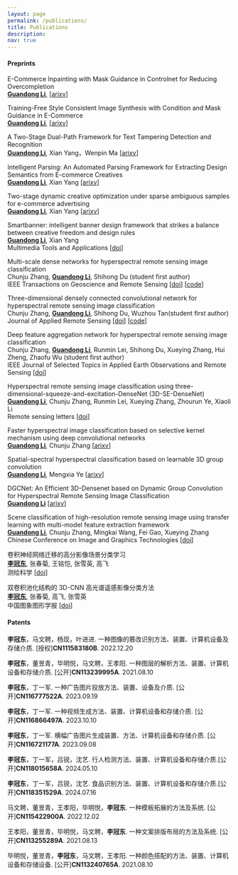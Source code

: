 ```yaml
---
layout: page
permalink: /publications/
title: Publications
description: 
nav: true
---
```


#### Preprints    
E-Commerce Inpainting with Mask Guidance in Controlnet for Reducing Overcompletion     
**<u>Guandong Li</u>**,  [[arixv](https://arxiv.org/abs/2409.09681)]  

Training-Free Style Consistent Image Synthesis with Condition and Mask Guidance in E-Commerce   
**<u>Guandong Li</u>**,  [[arixv](https://arxiv.org/abs/2409.04750)]        

A Two-Stage Dual-Path Framework for Text Tampering Detection and Recognition   
**<u>Guandong Li</u>**, Xian Yang，Wenpin Ma  [[arixv](https://arxiv.org/abs/2402.13545)]     

Intelligent Parsing: An Automated Parsing Framework for Extracting Design Semantics from E-commerce Creatives     
**<u>Guandong Li</u>**, Xian Yang  [[arixv](https://arxiv.org/abs/2312.17283)]     

Two-stage dynamic creative optimization under sparse ambiguous samples for e-commerce advertising     
**<u>Guandong Li</u>**, Xian Yang  [[arixv](https://arxiv.org/abs/2312.01295)]     

Smartbanner: intelligent banner design framework that strikes a balance between creative freedom and design rules   
**<u>Guandong Li</u>**, Xian Yang    
Multimedia Tools and Applications [[doi](https://rdcu.be/c0iMt)]    

Multi-scale dense networks for hyperspectral remote sensing image classification    
Chunju Zhang, **<u>Guandong Li</u>**, Shihong Du (student first author)    
IEEE Transactions on Geoscience and Remote Sensing [[doi](https://ieeexplore.ieee.org/document/8784389)] [[code](https://github.com/leeguandong/Multi-Scale-Dense-Networks-for-Hyperspectral-Remote-Sensing-Image-Classification)]

Three-dimensional densely connected convolutional network for hyperspectral remote sensing image classification   
Chunju Zhang, **<u>Guandong Li</u>**, Shihong Du, Wuzhou Tan(student first author)    
Journal of Applied Remote Sensing [[doi](https://doi.org/10.1117/1.JRS.13.016519)] [[code](https://github.com/leeguandong/3D-DenseNet-for-HSI)]     

Deep feature aggregation network for hyperspectral remote sensing image classification     
Chunju Zhang, **<u>Guandong Li</u>**, Runmin Lei, Shihong Du, Xueying Zhang, Hui Zheng, Zhaofu Wu (student first author)     
IEEE Journal of Selected Topics in Applied Earth Observations and Remote Sensing [[doi](https://ieeexplore.ieee.org/document/9184224)]     

Hyperspectral remote sensing image classification using three-dimensional-squeeze-and-excitation-DenseNet (3D-SE-DenseNet)  
**<u>Guandong Li</u>**, Chunju Zhang, Runmin Lei, Xueying Zhang, Zhourun Ye, Xiaoli Li     
Remote sensing letters  [[doi](https://ieeexplore.ieee.org/document/9514617)]    

Faster hyperspectral image classification based on selective kernel mechanism using deep convolutional networks     
**<u>Guandong Li</u>**, Chunju Zhang   [[arixv](https://arxiv.org/abs/2202.06458)]    

Spatial-spectral hyperspectral classification based on learnable 3D group convolution      
**<u>Guandong Li</u>**, Mengxia Ye    [[arixv](https://arxiv.org/abs/2307.07720)]      

DGCNet: An Efficient 3D-Densenet based on Dynamic Group Convolution for Hyperspectral Remote Sensing Image Classification    
**<u>Guandong Li</u>**     [[arixv](https://arxiv.org/abs/2307.06667)]     

Scene classification of high-resolution remote sensing image using transfer learning with multi-model feature extraction framework   
**<u>Guandong Li</u>**, Chunju Zhang, Mingkai Wang, Fei Gao, Xueying Zhang     
Chinese Conference on Image and Graphics Technologies [[doi](https://link.springer.com/chapter/10.1007/978-981-13-1702-6_24)]  

卷积神经网络迁移的高分影像场景分类学习     
**<u>李冠东</u>**, 张春菊, 王铭恺, 张雪英, 高飞   
测绘科学 [[doi](https://www.cnki.com.cn/Article/CJFDTOTAL-CHKD201904021.htm)]     

双卷积池化结构的 3D-CNN 高光谱遥感影像分类方法    
**<u>李冠东</u>**, 张春菊, 高飞, 张雪英     
中国图象图形学报 [[doi](http://www.cjig.cn/jig/ch/reader/view_abstract.aspx?file_no=20190414&flag=1)]    

#### Patents

**李冠东**，马文聘，杨现，叶进进. 一种图像的篡改识别方法、装置、计算机设备及存储介质. [授权]**CN111583180B**. 2022.12.20

**李冠东**，董昱青，毕明悦，马文聘，王孝阳. 一种图层的解析方法、装置、计算机设备和存储介质. [公开]**CN113239995A**. 2021.08.10

**李冠东**，丁一军. 一种广告图片投放方法、装置、设备及介质. [公开]**CN116777522A**. 2023.09.19

**李冠东**，丁一军. 一种视频生成方法、装置、计算机设备和存储介质. [公开]**CN116866497A**. 2023.10.10

**李冠东**，丁一军. 横幅广告图片生成装置、方法、计算机设备和存储介质. [公开]**CN116721177A**. 2023.09.08

**李冠东**，丁一军，吕锐，沈艺. 行人检测方法、装置、计算机设备和存储介质.[公开]**CN118015658A**. 2024.05.10    

**李冠东**，丁一军，吕锐，沈艺. 食品识别方法、装置、计算机设备和存储介质.[公开]**CN118351529A**. 2024.07.16

马文聘，董昱青，王孝阳，毕明悦，**李冠东**. 一种模板拓展的方法及系统. [公开]**CN115422900A**. 2022.12.02

王孝阳，董昱青，毕明悦，马文聘，**李冠东**. 一种文案排版布局的方法及系统. [公开]**CN113255289A**. 2021.08.13

毕明悦，董昱青，**李冠东**，马文聘，王孝阳. 一种颜色搭配的方法、装置、计算机设备和存储设备. [公开]**CN113240765A**. 2021.08.10



